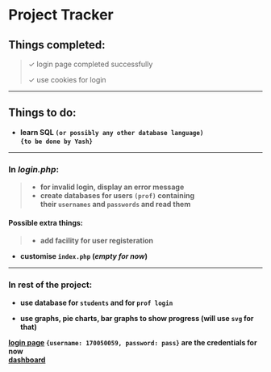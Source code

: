 # Project Tracker

## Things completed:

> &#10003; login page completed successfully
>
> &#10003; use cookies for login

***

## Things to do:

* <b>learn SQL `(or possibly any other database language)`<b>  
`{to be done by Yash}`

***

### In ***login.php***:

> * for invalid login, display an error message
> * create databases for users ```(prof)``` containing   
> their `usernames` and `passwords` and read them

#### Possible extra things:

> * add facility for user registeration
* customise `index.php` (*empty for now*)

***

### In rest of the project:
* use database for `students` and for `prof login`
  
* use graphs, pie charts, bar graphs to show progress (will use `svg` for that)

[login page](https://www.cse.iitb.ac.in/~sauravyad/progress_tracker/login.php) ``{username: 170050059, password: pass}`` are the credentials for now  
[dashboard](https://www.cse.iitb.ac.in/~sauravyad/progress_tracker/dashboard.php)